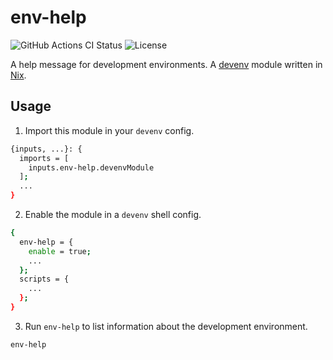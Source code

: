 # env-help

<!-- markdownlint-disable MD013 -->
![GitHub Actions CI Status](https://img.shields.io/github/actions/workflow/status/jtrrll/env-help/ci.yaml?branch=main&logo=github&label=CI)
![License](https://img.shields.io/github/license/jtrrll/env-help?label=License)
<!-- markdownlint-enable MD013 -->

A help message for development environments.
A [devenv](https://devenv.sh/) module written in [Nix](https://nixos.org/).

## Usage

<!-- markdownlint-disable MD029 -->
1. Import this module in your `devenv` config.

<!-- markdownlint-disable MD013 -->
   ```sh
   {inputs, ...}: {
     imports = [
       inputs.env-help.devenvModule
     ];
     ...
   }
   ```
<!-- markdownlint-enable MD013 -->

2. Enable the module in a `devenv` shell config.

<!-- markdownlint-disable MD013 -->
   ```sh
   {
     env-help = {
       enable = true;
       ...
     };
     scripts = {
       ...
     };
   }
   ```
<!-- markdownlint-enable MD013 -->

3. Run `env-help` to list information about the development environment.

<!-- markdownlint-disable MD013 -->
   ```sh
   env-help
   ```
<!-- markdownlint-enable MD013 -->
<!-- markdownlint-enable MD029 -->
